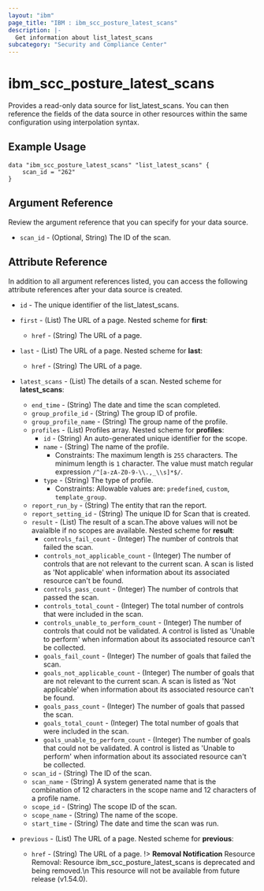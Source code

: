 ```yaml
---
layout: "ibm"
page_title: "IBM : ibm_scc_posture_latest_scans"
description: |-
  Get information about list_latest_scans
subcategory: "Security and Compliance Center"
---
```


# ibm_scc_posture_latest_scans

Provides a read-only data source for list_latest_scans. You can then reference the fields of the data source in other resources within the same configuration using interpolation syntax.

## Example Usage

```hcl
data "ibm_scc_posture_latest_scans" "list_latest_scans" {
	scan_id = "262"
}
```

## Argument Reference

Review the argument reference that you can specify for your data source.

* `scan_id` - (Optional, String) The ID of the scan.

## Attribute Reference

In addition to all argument references listed, you can access the following attribute references after your data source is created.

* `id` - The unique identifier of the list_latest_scans.
* `first` - (List) The URL of a page.
Nested scheme for **first**:
	* `href` - (String) The URL of a page.

* `last` - (List) The URL of a page.
Nested scheme for **last**:
	* `href` - (String) The URL of a page.

* `latest_scans` - (List) The details of a scan.
Nested scheme for **latest_scans**:
	* `end_time` - (String) The date and time the scan completed.
	* `group_profile_id` - (String) The group ID of profile.
	* `group_profile_name` - (String) The group name of the profile.
	* `profiles` - (List) Profiles array.
	Nested scheme for **profiles**:
		* `id` - (String) An auto-generated unique identifier for the scope.
		* `name` - (String) The name of the profile.
		  * Constraints: The maximum length is `255` characters. The minimum length is `1` character. The value must match regular expression `/^[a-zA-Z0-9-\\.,_\\s]*$/`.
		* `type` - (String) The type of profile.
		  * Constraints: Allowable values are: `predefined`, `custom`, `template_group`.
	* `report_run_by` - (String) The entity that ran the report.
	* `report_setting_id` - (String) The unique ID for Scan that is created.
	* `result` - (List) The result of a scan.The above values will not be avaialble if no scopes are available.
	Nested scheme for **result**:
		* `controls_fail_count` - (Integer) The number of controls that failed the scan.
		* `controls_not_applicable_count` - (Integer) The number of controls that are not relevant to the current scan. A scan is listed as 'Not applicable' when information about its associated resource can't be found.
		* `controls_pass_count` - (Integer) The number of controls that passed the scan.
		* `controls_total_count` - (Integer) The total number of controls that were included in the scan.
		* `controls_unable_to_perform_count` - (Integer) The number of controls that could not be validated. A control is listed as 'Unable to perform' when information about its associated resource can't be collected.
		* `goals_fail_count` - (Integer) The number of goals that failed the scan.
		* `goals_not_applicable_count` - (Integer) The number of goals that are not relevant to the current scan. A scan is listed as 'Not applicable' when information about its associated resource can't be found.
		* `goals_pass_count` - (Integer) The number of goals that passed the scan.
		* `goals_total_count` - (Integer) The total number of goals that were included in the scan.
		* `goals_unable_to_perform_count` - (Integer) The number of goals that could not be validated. A control is listed as 'Unable to perform' when information about its associated resource can't be collected.
	* `scan_id` - (String) The ID of the scan.
	* `scan_name` - (String) A system generated name that is the combination of 12 characters in the scope name and 12 characters of a profile name.
	* `scope_id` - (String) The scope ID of the scan.
	* `scope_name` - (String) The name of the scope.
	* `start_time` - (String) The date and time the scan was run.

* `previous` - (List) The URL of a page.
Nested scheme for **previous**:
	* `href` - (String) The URL of a page.
!> **Removal Notification** Resource Removal: Resource ibm_scc_posture_latest_scans is deprecated and being removed.\n This resource will not be available from future release (v1.54.0).
